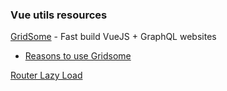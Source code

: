 ### Vue utils resources

[GridSome](https://gridsome.org/) - Fast build VueJS + GraphQL websites
 - [Reasons to use Gridsome](https://vueschool.io/articles/vuejs-tutorials/9-reasons-to-use-gridsome-for-your-next-vue-application/)

[Router Lazy Load](https://thevueguy.com/blog/lazy-load-routes-vue-router/)
